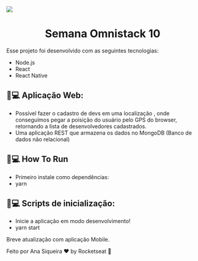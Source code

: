 <img src="./assets/thumb.png" align="center"></img>
<h1 align="center">Semana Omnistack 10</h1>


                                                      
Esse projeto foi desenvolvido com as seguintes tecnologias:

- Node.js
- React
- React Native

## 🚀💻 Aplicação Web:

- Possível fazer o cadastro de devs em uma localização , onde conseguimos pegar a poisição do usuário pelo GPS do browser, retornando a lista de desenvolvedores cadastrados. 
- Uma aplicação REST que armazena os dados no MongoDB (Banco de dados não relacional)

## 🚀💻 How To Run

- Primeiro instale como dependências:
- yarn

## 🚀💻 Scripts de inicialização:

- Inicie a aplicação em modo desenvolvimento!
- yarn start

Breve atualização com aplicação Mobile. 

Feito por  Ana Siqueira ♥ by Rocketseat 👋
